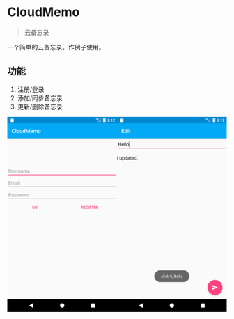 # CloudMemo

> 云备忘录

一个简单的云备忘录。作例子使用。

## 功能

1. 注册/登录
1. 添加/同步备忘录
1. 更新/删除备忘录

![image](/art/memo_result.png)
